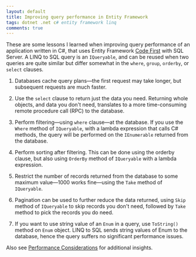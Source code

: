 ```yaml
---
layout: default
title: Improving query performance in Entity Framework
tags: dotnet .net c# entity framework linq
comments: true
---
```


These are some lessons I learned when improving query performance of an application written in C#, that uses Entity Framework [Code First](https://msdn.microsoft.com/en-us/library/jj193542.aspx) with SQL Server. A LINQ to SQL query is an `IQueryable`, and can be reused when two queries are quite similar but differ somewhat in the `where`, `group`, `orderby`, or `select` clauses.

1. Databases cache query plans&mdash;the first request may take longer, but subsequent requests are much faster.

2. Use the `select` clause to return just the data you need. Returning whole objects, and data you don't need, translates to a more time-consuming remote procedure call (RPC) to the database.

3. Perform filtering&mdash;using `where` clause&mdash;at the database. If you use the `Where` method of `IQueryable`, with a lambda expression that calls C# methods, the query will be performed on the `IEnumerable` returned from the database.

4. Perform sorting after filtering. This can be done using the orderby clause, but also using `OrderBy` method of `IQueryable` with a lambda expression.

5. Restrict the number of records returned from the database to some maximum value&mdash;1000 works fine&mdash;using the `Take` method of `IQueryable`.

6. Pagination can be used to further reduce the data returned, using `Skip` method of `IQueryable` to skip records you don't need, followed by `Take` method to pick the records you do need.

7. If you want to use string value of an `Enum` in a query, use `ToString()` method on `Enum` object. LINQ to SQL sends string values of Enum to the database, hence the query suffers no significant performance issues.

Also see [Performance Considerations](https://docs.microsoft.com/en-us/dotnet/framework/data/adonet/ef/performance-considerations) for additional insights.
